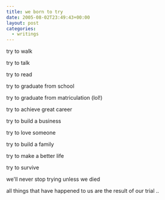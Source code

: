 ```yaml
---
title: we born to try
date: 2005-08-02T23:49:43+00:00
layout: post
categories:
  - writings
---
```


try to walk

try to talk

try to read

try to graduate from school

try to graduate from matriculation (lol!)

try to achieve great career

try to build a business

try to love someone

try to build a family

try to make a better life

try to survive

we'll never stop trying unless we died

all things that have happened to us are the result of our trial ..

